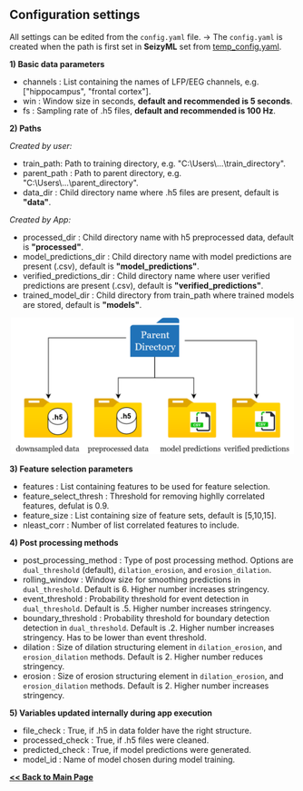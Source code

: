 ## Configuration settings

All settings can be edited from the `config.yaml` file.
-> The `config.yaml` is created when the path is first set in **SeizyML** set from [temp_config.yaml](/temp_config.yaml).

**1) Basic data parameters**
- channels : List containing the names of LFP/EEG channels, e.g. ["hippocampus", "frontal cortex"].
- win : Window size in seconds, **default and recommended is 5 seconds**.
- fs : Sampling rate of .h5 files, **default and recommended is 100 Hz**.

**2) Paths**

*Created by user:*
- train_path: Path to training directory, e.g. "C:\\Users\\...\\train_directory".
- parent_path : Path to parent directory, e.g. "C:\\Users\\...\\parent_directory".
- data_dir : Child directory name where .h5 files are present, default is **"data"**.
  
*Created by App:*
- processed_dir : Child directory name with h5 preprocessed data, default is **"processed"**.
- model_predictions_dir : Child directory name with model predictions are present (.csv), default is **"model_predictions"**.
- verified_predictions_dir : Child directory name where user verified predictions are present (.csv), default is **"verified_predictions"**.
- trained_model_dir : Child directory from train_path where trained models are stored, default is **"models"**.
  
<p align="center">
        <img src="configuration_paths.png" width="500">
</p>

**3) Feature selection parameters**
- features : List containing features to be used for feature selection.
- feature_select_thresh : Threshold for removing highlly correlated features, defulat is 0.9.
- feature_size : List containing size of feature sets, default is [5,10,15].
- nleast_corr : Number of list correlated features to include.

**4) Post processing methods**
- post_processing_method : Type of post processing method. Options are `dual_threshold` (default), `dilation_erosion`, and `erosion_dilation`.
- rolling_window : Window size for smoothing predictions in `dual_threshold`. Default is 6. Higher number increases stringency.
- event_threshold : Probability threshold for event detection in `dual_threshold`. Default is .5. Higher number increases stringency.
- boundary_threshold : Probability threshold for boundary detection detection in `dual_threshold`. Default is .2. Higher number increases stringency. Has to be lower than event threshold.
- dilation : Size of dilation structuring element in `dilation_erosion`, and `erosion_dilation` methods. Default is 2. Higher number reduces stringency.
- erosion : Size of erosion structuring element in `dilation_erosion`, and `erosion_dilation` methods. Default is 2. Higher number increases stringency.

**5) Variables updated internally during app execution**
- file_check : True, if .h5 in data folder have the right structure.
- processed_check : True, if .h5 files were cleaned.
- predicted_check : True, if model predictions were generated.
- model_id : Name of model chosen during model training.
   
**[<< Back to Main Page](/README.md)**
